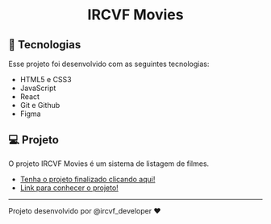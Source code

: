 <h1 align="center"> IRCVF Movies </h1>

## 🚀 Tecnologias

Esse projeto foi desenvolvido com as seguintes tecnologias:

- HTML5 e CSS3
- JavaScript
- React
- Git e Github
- Figma

## 💻 Projeto

O projeto IRCVF Movies é um sistema de listagem de filmes.

- [Tenha o projeto finalizado clicando aqui! ](https://github.com/ircvf/projeto_links)
- [Link para conhecer o projeto!](https://ircvf-links.netlify.app/)

---

Projeto desenvolvido por @ircvf_developer ♥

